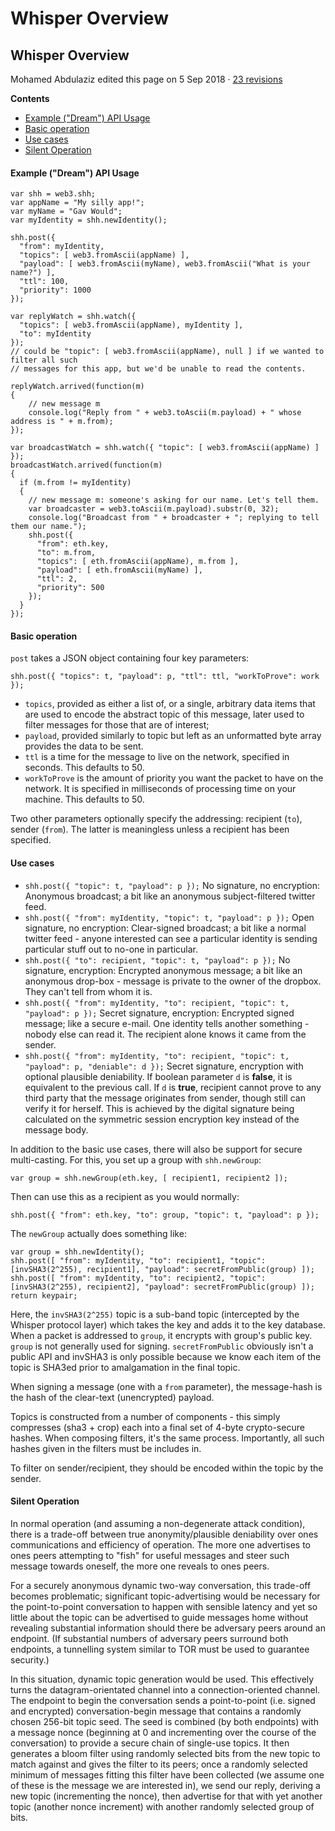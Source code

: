 # Whisper Overview

## Whisper Overview

Mohamed Abdulaziz edited this page on 5 Sep 2018 · [23 revisions](https://github.com/ethereum/wiki/wiki/Whisper-Overview/_history)

**Contents**

* [Example \("Dream"\) API Usage](https://github.com/ethereum/wiki/wiki/Whisper-Overview#example-dream-api-usage)
* [Basic operation](https://github.com/ethereum/wiki/wiki/Whisper-Overview#basic-operation)
* [Use cases](https://github.com/ethereum/wiki/wiki/Whisper-Overview#use-cases)
* [Silent Operation](https://github.com/ethereum/wiki/wiki/Whisper-Overview#silent-operation)

#### Example \("Dream"\) API Usage

```text
var shh = web3.shh;
var appName = "My silly app!";
var myName = "Gav Would";
var myIdentity = shh.newIdentity();

shh.post({
  "from": myIdentity,
  "topics": [ web3.fromAscii(appName) ],
  "payload": [ web3.fromAscii(myName), web3.fromAscii("What is your name?") ],
  "ttl": 100,
  "priority": 1000
});

var replyWatch = shh.watch({
  "topics": [ web3.fromAscii(appName), myIdentity ],
  "to": myIdentity
});
// could be "topic": [ web3.fromAscii(appName), null ] if we wanted to filter all such
// messages for this app, but we'd be unable to read the contents.

replyWatch.arrived(function(m)
{
	// new message m
	console.log("Reply from " + web3.toAscii(m.payload) + " whose address is " + m.from);
});

var broadcastWatch = shh.watch({ "topic": [ web3.fromAscii(appName) ] });
broadcastWatch.arrived(function(m)
{
  if (m.from != myIdentity)
  {
    // new message m: someone's asking for our name. Let's tell them.
    var broadcaster = web3.toAscii(m.payload).substr(0, 32);
    console.log("Broadcast from " + broadcaster + "; replying to tell them our name.");
    shh.post({
      "from": eth.key,
      "to": m.from,
      "topics": [ eth.fromAscii(appName), m.from ],
      "payload": [ eth.fromAscii(myName) ],
      "ttl": 2,
      "priority": 500
    });
  }
});
```

#### Basic operation

`post` takes a JSON object containing four key parameters:

```text
shh.post({ "topics": t, "payload": p, "ttl": ttl, "workToProve": work });
```

* `topics`, provided as either a list of, or a single, arbitrary data items that are used to encode the abstract topic of this message, later used to filter messages for those that are of interest;
* `payload`, provided similarly to topic but left as an unformatted byte array provides the data to be sent.
* `ttl` is a time for the message to live on the network, specified in seconds. This defaults to 50.
* `workToProve` is the amount of priority you want the packet to have on the network. It is specified in milliseconds of processing time on your machine. This defaults to 50.

Two other parameters optionally specify the addressing: recipient \(`to`\), sender \(`from`\). The latter is meaningless unless a recipient has been specified.

#### Use cases

* `shh.post({ "topic": t, "payload": p });` No signature, no encryption: Anonymous broadcast; a bit like an anonymous subject-filtered twitter feed.
* `shh.post({ "from": myIdentity, "topic": t, "payload": p });` Open signature, no encryption: Clear-signed broadcast; a bit like a normal twitter feed - anyone interested can see a particular identity is sending particular stuff out to no-one in particular.
* `shh.post({ "to": recipient, "topic": t, "payload": p });` No signature, encryption: Encrypted anonymous message; a bit like an anonymous drop-box - message is private to the owner of the dropbox. They can't tell from whom it is.
* `shh.post({ "from": myIdentity, "to": recipient, "topic": t, "payload": p });` Secret signature, encryption: Encrypted signed message; like a secure e-mail. One identity tells another something - nobody else can read it. The recipient alone knows it came from the sender.
* `shh.post({ "from": myIdentity, "to": recipient, "topic": t, "payload": p, "deniable": d });` Secret signature, encryption with optional plausible deniability. If boolean parameter `d` is **false**, it is equivalent to the previous call. If `d` is **true**, recipient cannot prove to any third party that the message originates from sender, though still can verify it for herself. This is achieved by the digital signature being calculated on the symmetric session encryption key instead of the message body.

In addition to the basic use cases, there will also be support for secure multi-casting. For this, you set up a group with `shh.newGroup`:

```text
var group = shh.newGroup(eth.key, [ recipient1, recipient2 ]);
```

Then can use this as a recipient as you would normally:

```text
shh.post({ "from": eth.key, "to": group, "topic": t, "payload": p });
```

The `newGroup` actually does something like:

```text
var group = shh.newIdentity();
shh.post([ "from": myIdentity, "to": recipient1, "topic": [invSHA3(2^255), recipient1], "payload": secretFromPublic(group) ]);
shh.post([ "from": myIdentity, "to": recipient2, "topic": [invSHA3(2^255), recipient2], "payload": secretFromPublic(group) ]);
return keypair;
```

Here, the `invSHA3(2^255)` topic is a sub-band topic \(intercepted by the Whisper protocol layer\) which takes the key and adds it to the key database. When a packet is addressed to `group`, it encrypts with group's public key. `group` is not generally used for signing. `secretFromPublic` obviously isn't a public API and invSHA3 is only possible because we know each item of the topic is SHA3ed prior to amalgamation in the final topic.

When signing a message \(one with a `from` parameter\), the message-hash is the hash of the clear-text \(unencrypted\) payload.

Topics is constructed from a number of components - this simply compresses \(sha3 + crop\) each into a final set of 4-byte crypto-secure hashes. When composing filters, it's the same process. Importantly, all such hashes given in the filters must be includes in.

To filter on sender/recipient, they should be encoded within the topic by the sender.

#### Silent Operation

In normal operation \(and assuming a non-degenerate attack condition\), there is a trade-off between true anonymity/plausible deniability over ones communications and efficiency of operation. The more one advertises to ones peers attempting to "fish" for useful messages and steer such message towards oneself, the more one reveals to ones peers.

For a securely anonymous dynamic two-way conversation, this trade-off becomes problematic; significant topic-advertising would be necessary for the point-to-point conversation to happen with sensible latency and yet so little about the topic can be advertised to guide messages home without revealing substantial information should there be adversary peers around an endpoint. \(If substantial numbers of adversary peers surround both endpoints, a tunnelling system similar to TOR must be used to guarantee security.\)

In this situation, dynamic topic generation would be used. This effectively turns the datagram-orientated channel into a connection-oriented channel. The endpoint to begin the conversation sends a point-to-point \(i.e. signed and encrypted\) conversation-begin message that contains a randomly chosen 256-bit topic seed. The seed is combined \(by both endpoints\) with a message nonce \(beginning at 0 and incrementing over the course of the conversation\) to provide a secure chain of single-use topics. It then generates a bloom filter using randomly selected bits from the new topic to match against and gives the filter to its peers; once a randomly selected minimum of messages fitting this filter have been collected \(we assume one of these is the message we are interested in\), we send our reply, deriving a new topic \(incrementing the nonce\), then advertise for that with yet another topic \(another nonce increment\) with another randomly selected group of bits.

